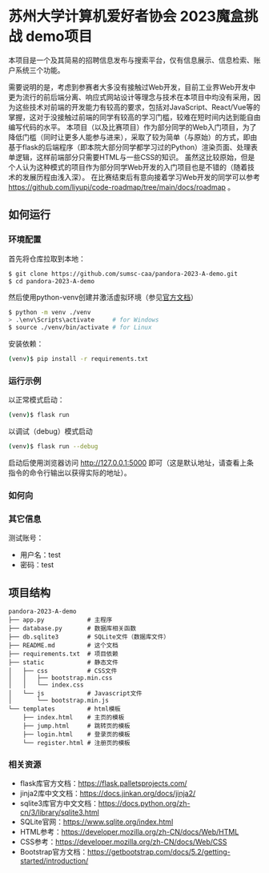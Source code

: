 # 苏州大学计算机爱好者协会 2023魔盒挑战 demo项目
本项目是一个及其简易的招聘信息发布与搜索平台，仅有信息展示、信息检索、账户系统三个功能。

需要说明的是，考虑到参赛者大多没有接触过Web开发，目前工业界Web开发中更为流行的前后端分离、响应式网站设计等理念与技术在本项目中均没有采用，因为这些技术对前端的开发能力有较高的要求，包括对JavaScript、React/Vue等的掌握，这对于没接触过前端的同学有较高的学习门槛，较难在短时间内达到能自由编写代码的水平。
本项目（以及比赛项目）作为部分同学的Web入门项目，为了降低门槛（同时让更多人能参与进来），采取了较为简单（与原始）的方式，即由基于flask的后端程序（即本院大部分同学都学习过的Python）渲染页面、处理表单逻辑，这样前端部分只需要HTML与一些CSS的知识。
虽然这比较原始，但是个人认为这种模式的项目作为部分同学Web开发的入门项目也是不错的（随着技术的发展历程由浅入深）。
在比赛结束后有意向接着学习Web开发的同学可以参考 https://github.com/liyupi/code-roadmap/tree/main/docs/roadmap 。

## 如何运行
### 环境配置
首先将仓库拉取到本地：
```bash
$ git clone https://github.com/sumsc-caa/pandora-2023-A-demo.git
$ cd pandora-2023-A-demo
```
然后使用python-venv创建并激活虚拟环境（参见[官方文档](https://docs.python.org/zh-cn/3/library/venv.html)）
```bash
$ python -m venv ./venv
> .\env\Scripts\activate     # for Windows
$ source ./venv/bin/activate # for Linux
```

安装依赖：
```bash
(venv)$ pip install -r requirements.txt
```

### 运行示例
以正常模式启动：
```bash
(venv)$ flask run
```
以调试（debug）模式启动
```bash
(venv)$ flask run --debug
```

启动后使用浏览器访问 http://127.0.0.1:5000 即可（这是默认地址，请查看上条指令的命令行输出以获得实际的地址）。

### 如何向

### 其它信息
测试账号：
- 用户名：test
- 密码：test

## 项目结构
```raw
pandora-2023-A-demo
├── app.py            # 主程序
├── database.py       # 数据库相关函数
├── db.sqlite3        # SQLite文件（数据库文件）
├── README.md         # 这个文档
├── requirements.txt  # 项目依赖
├── static            # 静态文件
│   ├── css           # CSS文件
│   │   ├── bootstrap.min.css
│   │   └── index.css
│   └── js            # Javascript文件
│       └── bootstrap.min.js
└── templates         # html模板
    ├── index.html    # 主页的模板
    ├── jump.html     # 跳转页的模板
    ├── login.html    # 登录页的模板
    └── register.html # 注册页的模板
```
 
### 相关资源
- flask库官方文档：https://flask.palletsprojects.com/
- jinja2库中文文档：https://docs.jinkan.org/docs/jinja2/
- sqlite3库官方中文文档：https://docs.python.org/zh-cn/3/library/sqlite3.html
- SQLite官网：https://www.sqlite.org/index.html
- HTML参考：https://developer.mozilla.org/zh-CN/docs/Web/HTML
- CSS参考：https://developer.mozilla.org/zh-CN/docs/Web/CSS
- Bootstrap官方文档：https://getbootstrap.com/docs/5.2/getting-started/introduction/



